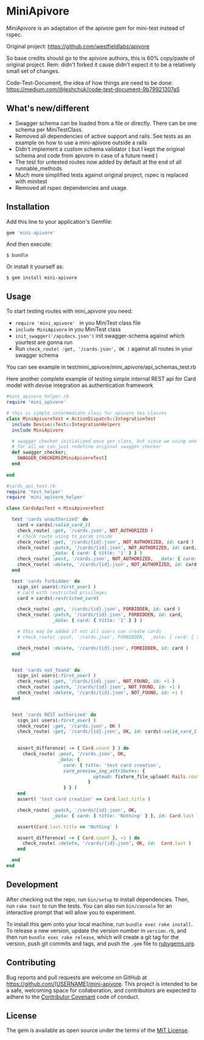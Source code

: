 # MiniApivore

MiniApivore is an adaptation of the apivore gem for mini-test instead of rspec. 

Original project: https://github.com/westfieldlabs/apivore

So base credits should go to the apivore authors, this is 60% copy/paste of original project. 
Rem: didn't forked it cause didn't expect it to be a relatively small set of changes.

Code-Test-Document, the idea of how things are need to be done: https://medium.com/@leshchuk/code-test-document-9b79921307a5

## What's new/different
* Swagger schema can be loaded from a file or directly. There can be one schema per MiniTestClass. 
* Removed all dependencies of active support and rails. See tests as an example on how 
  to use a mini-apivore outside a rails 
* Didn't implement a custom schema validator ( but I kept the original schema and code from apivore in case of a future need )
* The test for untested routes now added by default at the end of all runnable_methods
* Much more simplified tests against original project, rspec is replaced with minitest
* Removed all rspec dependencies and usage.

## Installation

Add this line to your application's Gemfile:

```ruby
gem 'mini-apivore'
```

And then execute:

    $ bundle

Or install it yourself as:

    $ gem install mini-apivore

## Usage

To start testing routes with mini_apivore you need: 

* ```require 'mini_apivore' ``` in you MiniTest class file
* ```include MiniApivore``` in you MiniTest class 
* ```init_swagger('/apidocs.json')``` init swagger-schema against which yourtest are gonna run
* Run ```check_route( :get, '/cards.json', OK )``` against all routes in your swagger schema

You can see example in test/mini_apivore/mini_apivore/api_schemas_test.rb

Here another complete example of testing simple internal REST api for Card model 
with devise integration as authentication framework

```ruby
#mini_apivore_helper.rb
require 'mini_apivore'

# this is simple intermediate class for apivore tes classes
class MiniApivoreTest < ActionDispatch::IntegrationTest
  include Devise::Test::IntegrationHelpers
  include MiniApivore

  # swagger checker initialized once per class, but since we using one definition
  # for all we can just redefine original swagger_checker
  def swagger_checker;
    SWAGGER_CHECKERS[MiniApivoreTest]
  end
  
end
```

```ruby
#cards_api_test.rb
require 'test_helper'
require 'mini_apivore_helper'

class CardsApiTest < MiniApivoreTest

  test 'cards unauthorized' do
    card = cards(:valid_card_1)
    check_route( :get, '/cards.json', NOT_AUTHORIZED )
    # check_route using to_param inside
    check_route( :get, '/cards/{id}.json', NOT_AUTHORIZED, id: card )
    check_route( :patch, '/cards/{id}.json', NOT_AUTHORIZED, id: card,
                 _data: { card: { title: '1' } } )
    check_route( :post, '/cards.json', NOT_AUTHORIZED,  _data: { card: { title: '1' } } )
    check_route( :delete, '/cards/{id}.json', NOT_AUTHORIZED, id: card )
  end

  test 'cards forbidden' do
    sign_in( users(:first_user) )
    # card with restricted privileges 
    card = cards(:restricted_card)

    check_route( :get, '/cards/{id}.json', FORBIDDEN, id: card )
    check_route( :patch, '/cards/{id}.json', FORBIDDEN, id: card,
                 _data: { card: { title: '1' } } )

    # this may be added if not all users can create cards 
    # check_route( :post, '/cards.json', FORBIDDEN,  _data: { card: { title: '1' } } )

    check_route( :delete, '/cards/{id}.json', FORBIDDEN, id: card )
  end


  test 'cards not_found' do
    sign_in( users(:first_user) )
    check_route( :get, '/cards/{id}.json', NOT_FOUND, id: -1 )
    check_route( :patch, '/cards/{id}.json', NOT_FOUND, id: -1 )
    check_route( :delete, '/cards/{id}.json', NOT_FOUND, id: -1 )
  end


  test 'cards REST authorized' do
    sign_in( users(:first_user) )
    check_route( :get, '/cards.json', OK )
    check_route( :get, '/cards/{id}.json', OK, id: cards(:valid_card_1) )
    

    assert_difference( -> { Card.count } ) do
      check_route( :post, '/cards.json', OK,
                   _data: {
                     card: { title: 'test card creation', 
                     card_preview_img_attributes: {
                                upload: fixture_file_upload( Rails.root.join('test', 'fixtures', 'files', 'test.png') ,'image/png')
                              }
                     } } )
    end
    assert( 'test card creation' == Card.last.title )

    check_route( :patch, '/cards/{id}.json', OK,
                 _data: { card: { title: 'Nothing' } }, id: Card.last )

    assert(Card.last.title == 'Nothing' )

    assert_difference( -> { Card.count }, -1 ) do
      check_route( :delete, '/cards/{id}.json', OK, id:  Card.last )
    end

  end
end
```

## Development

After checking out the repo, run `bin/setup` to install dependencies. Then, run `rake test` to run the tests. You can also run `bin/console` for an interactive prompt that will allow you to experiment.

To install this gem onto your local machine, run `bundle exec rake install`. To release a new version, update the version number in `version.rb`, and then run `bundle exec rake release`, which will create a git tag for the version, push git commits and tags, and push the `.gem` file to [rubygems.org](https://rubygems.org).

## Contributing

Bug reports and pull requests are welcome on GitHub at https://github.com/[USERNAME]/mini-apivore. This project is intended to be a safe, welcoming space for collaboration, and contributors are expected to adhere to the [Contributor Covenant](http://contributor-covenant.org) code of conduct.

## License

The gem is available as open source under the terms of the [MIT License](http://opensource.org/licenses/MIT).
